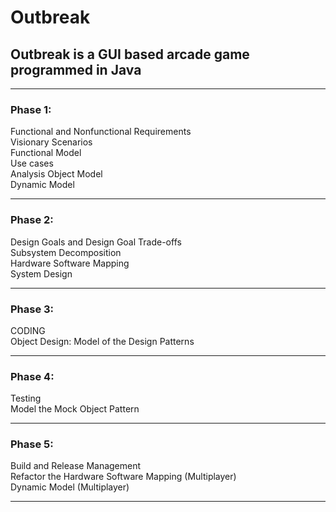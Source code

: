 # Outbreak
## Outbreak is a GUI based arcade game programmed in Java


__________________________________________

### Phase 1: 
Functional and Nonfunctional Requirements <br />
Visionary Scenarios <br />
Functional Model <br />
Use cases <br />
Analysis Object Model <br />
Dynamic Model <br />
_________________________________________

### Phase 2: 
Design Goals and Design Goal Trade-offs <br />
Subsystem Decomposition <br />
Hardware Software Mapping <br />
System Design <br />
_________________________________________

### Phase 3: 
CODING <br />
Object Design: Model of the Design Patterns <br />
_________________________________________

### Phase 4: 
Testing <br />
Model the Mock Object Pattern <br />
_________________________________________

### Phase 5: 
Build and Release Management <br />
Refactor the Hardware Software Mapping (Multiplayer) <br />
Dynamic Model (Multiplayer) <br />
_________________________________________
